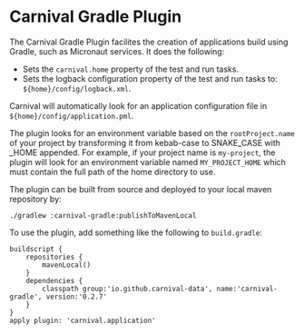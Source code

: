 # Carnival Gradle Plugin

The Carnival Gradle Plugin facilites the creation of applications build using Gradle, such as Micronaut services. It does the following:

- Sets the `carnival.home` property of the test and run tasks.
- Sets the logback configuration property of the test and run tasks to: `${home}/config/logback.xml`.

Carnival will automatically look for an application configuration file in `${home}/config/application.pml`.

The plugin looks for an environment variable based on the `rootProject.name` of your project by transforming it from kebab-case to SNAKE_CASE with \_HOME appended. For example, if your project name is `my-project`, the plugin will look for an environment variable named `MY_PROJECT_HOME` which must contain the full path of the home directory to use.

The plugin can be built from source and deployed to your local maven repository by:

```
./gradlew :carnival-gradle:publishToMavenLocal
```

To use the plugin, add something like the following to `build.gradle`:

```
buildscript {
    repositories {
        mavenLocal()
    }
    dependencies {
        classpath group:'io.github.carnival-data', name:'carnival-gradle', version:'0.2.7'
    }
}
apply plugin: 'carnival.application'
```
